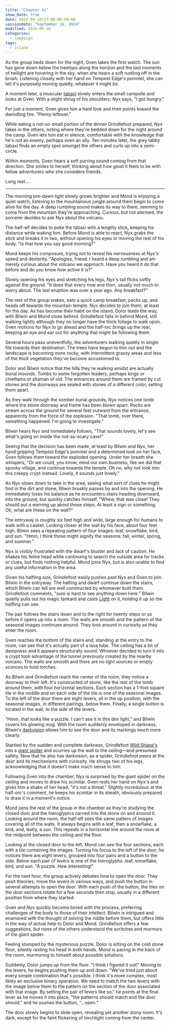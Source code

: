 ```yaml
---
title: "Chapter 41"
show_date: true
date: 2024-09-16T17:00:00-00:00
sessiondate: "September 16, 2024"
modified: 2024-09-16
categories:
  - campaign
tags:
  - island
---
```


As the group beds down for the night, Gven takes the first watch. The sun has gone down below the
treetops along the horizon and the last moments of twilight are hovering in the sky, when she
hears a soft rustling off in the brush. Listening closely with her hand on Tempest Edge's pommel,
she can tell it's purposely moving quietly, whatever it might be.

A moment later, a muscular [tabaxi](https://forgottenrealms.fandom.com/wiki/Tabaxi) slowly enters
the small campsite and looks at Gven. With a slight shrug of his shoulders, Nyx says, "I got hungry."

For just a moment, Gven gives him a hard look and then points toward the dwindling fire. "Plenty
leftover."

While eating a not-so-small portion of the dinner Grindlefoot prepared, Nyx takes in the others,
noting where they're bedded down for the night around the camp. Gven lets him eat in silence,
comfortable with the knowledge that he's not an enemy, perhaps even an ally. Ten minutes later,
the grey tabby tabaxi finds an empty spot amongst the others and curls up into a semi-circle.

Within moments, Gven hears a soft purring sound coming from that direction. She smiles to herself,
thinking about how good it feels to be with fellow adventurers who she considers friends.

Long rest....

---

The morning pre-dawn light slowly grows brighter and Mond is enjoying a quiet watch,
listening to the mountainous jungle around them begin to come alive for the day. A deep rumbling
sound makes its way to them, seeming to come from the mountain they're approaching. Curious, but
not alarmed, the sorcerer decides to ask Nyx about the volcano.

The half-elf decides to poke the tabaxi with a lengthy stick, keeping his distance while waking
him. Before Mond is able to react, Nyx grabs the stick and breaks it in two, without opening his
eyes or moving the rest of his body. "Is that how you say good morning?"

Mond keeps his composure, trying not to reveal his nervousness at Nyx's speed and dexterity.
"Apologies, friend. I heard a deep rumbling and am merely curious about the volcano we approach.
Have you heard it do that before and do you know how active it is?"

Slowly opening his eyes and stretching his legs, Nyx's tail flicks softly against the ground.
"It does that every now and then, usually not much to worry about. The last eruption was over a
year ago. Any breakfast?"

The rest of the group wakes, eats a quick camp breakfast, packs up, and heads off towards the
mountain temple. Nyx decides to join them, at least for the day. As has become their habit on
the island, Dolor leads the way, with Bilwin and Mond close behind. Grindlefoot falls in behind
Mond, still walking lightly although they no longer have the thick foliage to walk upon. Gven
motions for Nyx to go ahead and the half-orc brings up the rear, keeping an eye and ear out for
anything that might be following them.

Several hours pass uneventfully, the adventurers walking quietly in single file towards their
destination. The trees have begun to thin out and the landscape is becoming more rocky, with
intermittent grassy areas and less of the thick vegetation they've become accustomed to.

Dolor and Bilwin notice that the hills they're walking amidst are actually burial mounds. Tombs
to some forgotten leaders, perhaps kings or chieftains or shaman of old. The entrances around them
are framed by cut stones and the doorways are sealed with stones of a different color, setting
them apart.

As they walk through the somber burial grounds, Nyx notices one tomb where the stone doorway
and frame has been blown apart. Rocks are strewn across the ground for several feet outward
from the entrance, apparently from the force of the explosion. "That tomb, over there, something
happened. I'm going to investigate."

Bilwin hears Nyx and immediately follows, "That sounds lovely, let's see what's going on inside
the not-so-scary cave!"

Seeing that the decision has been made, at least by Bilwin and Nyx, her hand gripping Tempest
Edge's pommel and a determined look on her face, Gven follows them toward
the exploded opening. Under her breath she whispers, "Or we could, you know, mind our own business,
like we did that spooky village, and continue towards the temple. Oh no, why not look into
this creepy crypt instead. Lovely, it sounds just lovely." 

As Nyx slows down to take in the area, seeing what sort of clues he might find in the dirt
and stone, Bilwin bruskly passes by and into the opening. He immediately loses his balance
as he encounters stairs heading downward, into the ground, but quickly catches himself.
"Whew, that was close! They should put a warning up about those steps. At least a sign or
something. Oh, what are these on the wall?" 

The entryway is roughly six feet high and wide, large enough for humans to walk with a casket.
Looking closer at the wall by his face, about four feet high, Bilwin sees a repeating pattern
of four images: leaf, snowflake, bird, and sun. "Hmm, I think those might signify the
seasons: fall, winter, spring, and summer."

Nyx is visibly frustrated with the dwarf's bluster and lack of caution. He shakes his feline
head while continuing to search the outside area for tracks or clues, but finds nothing helpful.
Mond joins Nyx, but is also unable to find any useful information in the area.

Given his halfling size, Grindlefoot easily pushes past Nyx and Gven to join Bilwin in the
entryway. The halfing and dwarf continue down the stairs, which Bilwin can tell are well
constructed by whomever built them. Grindlefoot comments, "sure is hard to see anything
down here." Bilwin quietly pulls out his magic tankard and casts
[Light](https://www.dndbeyond.com/spells/2618996-light) on it, holding it up so the halfling
can see.

The pair follows the stairs down and to the right for twenty steps or so before it opens up
into a room. The walls are smooth and the pattern of the seasonal images continues around.
They look around in curiosity as they enter the room.

Gven reaches the bottom of the stairs and, standing at the entry to the room, can see that
it's actually part of a lava tube. The ceiling has a bit of dampness and it appears structurally
sound. Whoever decided to turn it into a crypt took advantage of the tunnel previously created
by the nearby volcano. The walls are smooth and there are no light sources or empty sconces
to hold torches.

As Bilwin and Grindlefoot reach the center of the room, they notice a doorway to their left.
It's constructed of stone, like the rest of the tomb around them, with four horizontal
sections. Each section has a 1-foot square tile in the middle and on each side of the tile
is one of the seasonal images. To the left of the door there are eight levers, all in the up
position, with the seasonal images, in different pairings, below them. Finally, a single button
is located in the wall, to the side of the levers.

"Hmm, that looks like a puzzle. I can't see it in this dim light," and Bilwin covers his
glowing mug. With the room suddenly enveloped in darkness, Bilwin's
[darkvision](https://roll20.net/compendium/dnd5e/Monsters?expansion=0#toc_20) allows
him to see the door and its markings much more clearly.

Startled by the sudden and complete darkness, Grindlefoot
[Wild Shape's](https://www.dndbeyond.com/posts/635-druid-101-wild-shape-guide)
into a [giant spider](https://www.dndbeyond.com/monsters/16895-giant-spider) and
scurries up the wall to the ceiling—and presumed safety. Now that he also has
darkvision, as a spider, Grindlefoot peers at the door and its mechanisms with
curiosity. He shrugs two of his legs, acknowledging that it doesn't make much
sense to him.

Following Gven into the chamber, Nyx is surprised by the giant spider on the ceiling
and moves to draw his scimitar. Gven rests her hand on Nyx's and gives him a shake
of her head, "it's not a threat." Slightly incredulous at the half-orc's comment,
he keeps his scimitar in its sheath, obviously prepared to draw it in a moment's
notice.

Mond joins the rest of the group in the chamber as they're studying the closed door
and the hieroglypics carved into the stone on and around it. Looking around the room,
the half-elf sees the same pattern of images covering all of the walls. It always
begins with a leaf, then a snowflake, a bird, and, lastly, a sun. This repeats
in a horizontal line around the room at the midpoint between the ceiling and the floor.

Looking at the closed door to the left, Mond can see the four sections, each with a
tile containing the images. Turning his focus to the left of the door, he notices there
are eight levers, grouped into four pairs and a button to the side. Below each pair of
levers is one of the hieroglyphs: leaf, snowflake, bird, and sun.  "A puzzle. How interesting!"

For the next hour, the group actively debates how to open the door. They posit theories,
move the levers in various ways, and push the button in several attempts to open the door.
With each push of the button, the tiles on the door sections rotate for a few seconds
then stop, usually in a different position from where they started.

Gven and Nyx quickly become bored with the process, preferring challenges of the body to
those of their intellect. Bilwin is intrigued and enamored with the thought of solving
the riddle before them, but offers little in the way of actual help to Dolor and Mond.
Grindlefoot offers a few suggestions, but none of the others understand the scritches
and murmurs of the giant spider.

Feeling stumped by the mysterious puzzle, Dolor is sitting on the cold stone floor, silently
resting his head in both hands. Mond is pacing in the back of the room, murmuring to
himself about possible solutions.

Suddenly, Dolor jumps up from the floor. "I think I figured it out!" Moving to the levers,
he begins pushing them up and down. "We've tried just about every simple combination that's
possible. I think it's more complex, most likely an exclusive binary operation. We need to match
the two levers with the image below them to the pattern on the section of the door associated
with that image. By setting the pair of levers like so," he points at the final lever
as he moves it into place, "the patterns should match and the door should," and he pushes
the button, "...open."

The door slowly begins to slide open, revealing yet another stony room. It's dark, except
for the faint flickering of torchlight coming from the center.

<!-- Guest player: Kimber Hilton as Nyx Whisperfang -->

<!-- Door in crypt


_____________________________
|         ---------         |
|         |   F   |         |
|         |Su    W|         |
|         |   Sp  |         |
|         ---------         |
_____________________________
|         ---------         |
|         |   W   |         |
|         |F    Sp|         |
|         |   Su  |         |
|         ---------         |
_____________________________
|         ---------         |
|         |   Sp  |         |
|         |W    Su|         |
|         |   F   |         |
|         ---------         |
_____________________________
|         ---------         |
|         |   Su  |         |
|         |Sp    F|         |
|         |   W   |         |
|         ---------         |
_____________________________


____________________________
|         --------         |
|         | F  W |         |
|         |Su  Sp|         |
|         --------         |
____________________________
|         --------         |
|         | W  Sp|         |
|         | F  Su|         |
|         --------         |
____________________________
|         --------         |
|         |Sp  Su|         |
|         | W  F |         |
|         --------         |
____________________________
|         --------         |
|         |Su  F |         |
|         |Sp  W |         |
|         --------         |
____________________________

-->


<!-- NOTES -->

<!-- em dash: — | Mac kebyoard shortcut = Option + Shift + Dash (-) -->
<!-- https://oatcookies.neocities.org/dndmoney to convert copper, silver, gold, and more into CP -->
<!-- Frequently used links:
  [Barbarian rage](https://www.thegamer.com/dungeons-dragons-dnd-barbarian-rage-explained-guide/)
  [Bardic inspiration](https://www.dndbeyond.com/classes/1-bard#BardicInspiration-75)
  [Chaos Bolt](https://www.dndbeyond.com/spells/14761-chaos-bolt)
  [Hanseath](https://forgottenrealms.fandom.com/wiki/Hanseath)
  [Hellish Rebuke](https://www.dndbeyond.com/spells/hellish-rebuke)
  [hurdy-gurdy](https://en.wikipedia.org/wiki/Hurdy-gurdy)
  [Mind Spike](http://dnd5e.wikidot.com/spell:mind-spike)
  [Shillelagh](https://www.dndbeyond.com/spells/2249-shillelagh)
  [Spiritual Weapon](https://www.dndbeyond.com/spells/2263-spiritual-weapon)
  [Wild Shape](https://www.dndbeyond.com/posts/635-druid-101-wild-shape-guide)
-->
<!--
  Lists of spells for the classes:
    - Bard spells: https://www.dndbeyond.com/spells/class/1-bard
    - Cleric spells: https://www.dndbeyond.com/spells/class/cleric 
    - Druid spells: https://www.dndbeyond.com/spells/class/druid
    - Sorcerer spells: https://www.dndbeyond.com/spells/class/sorcerer
  Monsters: https://www.dndbeyond.com/monsters
  Damage types: https://www.wargamer.com/dnd/damage-types
  Luck (Bilwin): http://dnd5e.wikidot.com/feat:lucky
-->
<!-- Directions on a boat:
  Port = left side
  Starboard = right side
  Bow = front
  Aft = back (inside the ship, on board)
  Stern = back (outside, offboard)
-->
